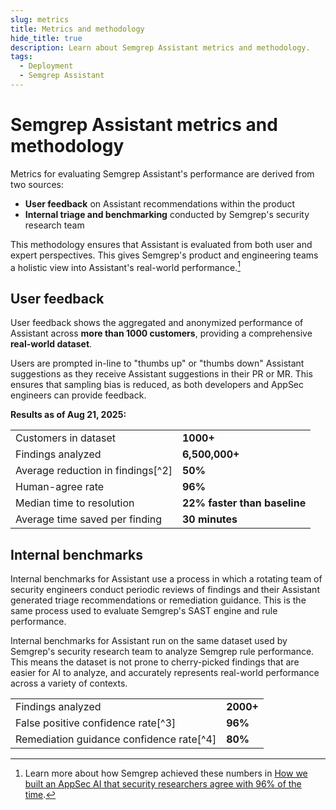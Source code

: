 ```yaml
---
slug: metrics
title: Metrics and methodology
hide_title: true
description: Learn about Semgrep Assistant metrics and methodology.
tags:
  - Deployment
  - Semgrep Assistant
---
```


# Semgrep Assistant metrics and methodology

Metrics for evaluating Semgrep Assistant's performance are derived from two sources:

- **User feedback** on Assistant recommendations within the product
- **Internal triage and benchmarking** conducted by Semgrep's security research team 

This methodology ensures that Assistant is evaluated from both user and expert perspectives. This gives Semgrep's product and engineering teams a holistic view into Assistant's real-world performance.[^1]

## User feedback

User feedback shows the aggregated and anonymized performance of Assistant across **more than 1000 customers**, providing a comprehensive **real-world dataset**. 

Users are prompted in-line to "thumbs up" or "thumbs down" Assistant suggestions as they receive Assistant suggestions in their PR or MR. This ensures that sampling bias is reduced, as both developers and AppSec engineers can provide feedback. 

**Results as of Aug 21, 2025:**

<table>
    <tr>
        <td>Customers in dataset</td>
        <td><strong>1000+</strong></td>
    </tr>
    <tr>
        <td>Findings analyzed</td>
        <td><strong>6,500,000+</strong></td>
    </tr>
    <tr>
        <td>Average reduction in findings[^2]</td>
        <td><strong>50%</strong></td>
    </tr>
    <tr>
        <td>Human-agree rate</td>
        <td><strong>96%</strong></td>
    </tr>
    <tr>
        <td>Median time to resolution</td>
        <td><strong>22% faster than baseline</strong></td>
    </tr>
    <tr>
        <td>Average time saved per finding</td>
        <td><strong>30 minutes</strong></td>
    </tr>
</table>

## Internal benchmarks

Internal benchmarks for Assistant use a process in which a rotating team of security engineers conduct periodic reviews of findings and their Assistant generated triage recommendations or remediation guidance. This is the same process used to evaluate Semgrep's SAST engine and rule performance.

Internal benchmarks for Assistant run on the same dataset used by Semgrep's security research team to analyze Semgrep rule performance. This means the dataset is not prone to cherry-picked findings that are easier for AI to analyze, and accurately represents real-world performance across a variety of contexts. 

<table>
    <tr>
        <td>Findings analyzed</td>
        <td><strong>2000+</strong></td>
    </tr>
    <tr>
        <td>False positive confidence rate[^3]</td>
        <td><strong>96%</strong></td>
    </tr>
    <tr>
        <td>Remediation guidance confidence rate[^4]</td>
        <td><strong>80%</strong></td>
    </tr>
</table>

[^1]: Learn more about how Semgrep achieved these numbers in [How we built an AppSec AI that security researchers agree with 96% of the time](https://semgrep.dev/blog/2025/building-an-appsec-ai-that-security-researchers-agree-with-96-of-the-time/).

[^2]:The average % of SAST findings that Assistant filters out as noise.

[^3]:False positive confidence rate measures how often Assistant is correct when it identifies a false positive. **A high confidence rate means users can trust when Assistant identifies a false positive - it does not mean that Assistant catches all false positives.** 

[^4]:Remediation guidance is rated on a binary scale of "helpful" / "not helpful".
